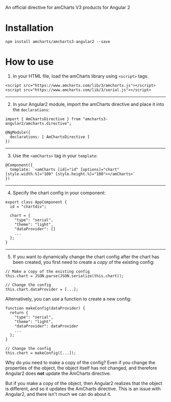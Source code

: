 An official directive for amCharts V3 products for Angular 2

Installation
============

```
npm install amcharts/amcharts3-angular2 --save
```

How to use
==========

1) In your HTML file, load the amCharts library using `<script>` tags:

```
<script src="https://www.amcharts.com/lib/3/amcharts.js"></script>
<script src="https://www.amcharts.com/lib/3/serial.js"></script>
```

----

2) In your Angular2 module, import the amCharts directive and place it into the `declarations`:

```
import { AmChartsDirective } from "amcharts3-angular2/amcharts.directive";

@NgModule({
  declarations: [ AmChartsDirective ]
})
```

----

3) Use the `<amCharts>` tag in your `template`:

```
@Component({
  template: `<amCharts [id]="id" [options]="chart" [style.width.%]="100" [style.height.%]="100"></amCharts>`
})
```

----

4) Specify the chart config in your component:

```
export class AppComponent {
  id = "chartdiv";

  chart = {
    "type": "serial",
    "theme": "light",
    "dataProvider": []
    ...
  };
}
```

----

5) If you want to dynamically change the chart config after the chart has been created, you first need to create a *copy* of the existing config:

```
// Make a copy of the existing config
this.chart = JSON.parse(JSON.serialize(this.chart));

// Change the config
this.chart.dataProvider = [...];
```

Alternatively, you can use a function to create a new config:

```
function makeConfig(dataProvider) {
  return {
    "type": "serial",
    "theme": "light",
    "dataProvider": dataProvider
    ...
  };
}
```

```
// Change the config
this.chart = makeConfig([...]);
```

Why do you need to make a copy of the config? Even if you change the properties of the object, the object itself has not changed, and therefore Angular2 does **not** update the AmCharts directive.

But if you make a copy of the object, then Angular2 realizes that the object is different, and so it updates the AmCharts directive. This is an issue with Angular2, and there isn't much we can do about it.
